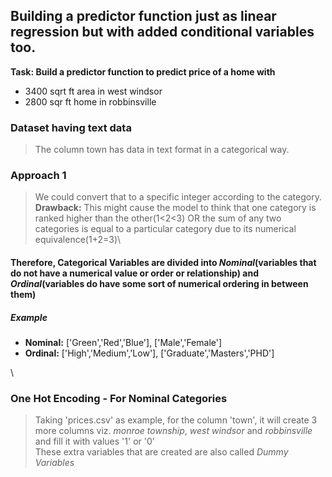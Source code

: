 ## Building a predictor function just as linear regression but with added conditional variables too.

**Task: Build a predictor function to predict price of a home with**
* 3400 sqrt ft area in west windsor
* 2800 sqr ft home in robbinsville


### Dataset having text data
> The column town has data in text format in a categorical way.

### Approach 1
> We could convert that to a specific integer according to the category.\
> **Drawback:** This might cause the model to think that one category is ranked higher than the other(1<2<3) OR the sum of any two categories is equal to a particular category due to its numerical equivalence(1+2=3)\

#### Therefore, Categorical Variables are divided into *Nominal*(variables that do not have a numerical value or order or relationship)  and *Ordinal*(variables do have some sort of numerical ordering in between them)

##### Example
* **Nominal:** ['Green','Red','Blue'], ['Male','Female']
* **Ordinal:** ['High','Medium','Low'], ['Graduate','Masters','PHD']

\

### One Hot Encoding - For Nominal Categories
> Taking 'prices.csv' as example, for the column 'town', it will create 3 more columns viz. *monroe township*, *west windsor* and *robbinsville* and fill it with values '1' or '0'\
> These extra variables that are created are also called *Dummy Variables*
